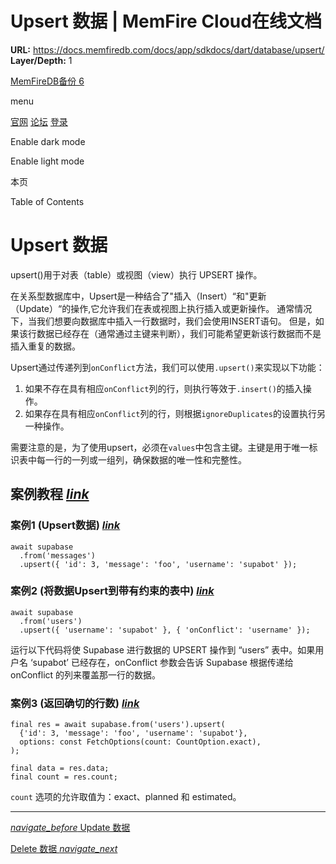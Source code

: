 # Upsert 数据 | MemFire Cloud在线文档

**URL:** https://docs.memfiredb.com/docs/app/sdkdocs/dart/database/upsert/
**Layer/Depth:** 1

[MemFireDB备份 6](/)

menu

[官网](https://memfiredb.com/)
[论坛](https://community.memfiredb.com/)
[登录](https://cloud.memfiredb.com/auth/login)

Enable dark mode

Enable light mode

本页

Table of Contents

# Upsert 数据

upsert()用于对表（table）或视图（view）执行 UPSERT 操作。

在关系型数据库中，Upsert是一种结合了"插入（Insert）“和"更新（Update）“的操作,它允许我们在表或视图上执行插入或更新操作。
通常情况下，当我们想要向数据库中插入一行数据时，我们会使用INSERT语句。
但是，如果该行数据已经存在（通常通过主键来判断），我们可能希望更新该行数据而不是插入重复的数据。

Upsert通过传递列到`onConflict`方法，我们可以使用`.upsert()`来实现以下功能：

1. 如果不存在具有相应`onConflict`列的行，则执行等效于`.insert()`的插入操作。
2. 如果存在具有相应`onConflict`列的行，则根据`ignoreDuplicates`的设置执行另一种操作。

需要注意的是，为了使用upsert，必须在`values`中包含主键。主键是用于唯一标识表中每一行的一列或一组列，确保数据的唯一性和完整性。

## 案例教程 [*link*](#%e6%a1%88%e4%be%8b%e6%95%99%e7%a8%8b)

### 案例1 (Upsert数据) [*link*](#%e6%a1%88%e4%be%8b1-upsert%e6%95%b0%e6%8d%ae)

```
await supabase
  .from('messages')
  .upsert({ 'id': 3, 'message': 'foo', 'username': 'supabot' });
```

### 案例2 (将数据Upsert到带有约束的表中) [*link*](#%e6%a1%88%e4%be%8b2-%e5%b0%86%e6%95%b0%e6%8d%aeupsert%e5%88%b0%e5%b8%a6%e6%9c%89%e7%ba%a6%e6%9d%9f%e7%9a%84%e8%a1%a8%e4%b8%ad)

```
await supabase
  .from('users')
  .upsert({ 'username': 'supabot' }, { 'onConflict': 'username' });
```

运行以下代码将使 Supabase 进行数据的 UPSERT 操作到 “users” 表中。如果用户名 ‘supabot’ 已经存在，onConflict 参数会告诉 Supabase 根据传递给 onConflict 的列来覆盖那一行的数据。

### 案例3 (返回确切的行数) [*link*](#%e6%a1%88%e4%be%8b3-%e8%bf%94%e5%9b%9e%e7%a1%ae%e5%88%87%e7%9a%84%e8%a1%8c%e6%95%b0)

```
final res = await supabase.from('users').upsert(
  {'id': 3, 'message': 'foo', 'username': 'supabot'},
  options: const FetchOptions(count: CountOption.exact),
);

final data = res.data;
final count = res.count;
```

`count` 选项的允许取值为：exact、planned 和 estimated。

---

[*navigate\_before* Update 数据](/docs/app/sdkdocs/dart/database/update/)

[Delete 数据 *navigate\_next*](/docs/app/sdkdocs/dart/database/delete/)
